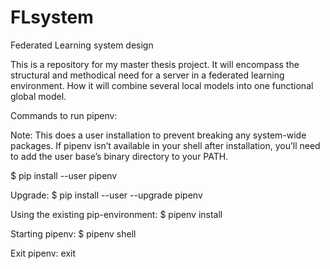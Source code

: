 # FLsystem

Federated Learning system design

This is a repository for my master thesis project. It will encompass the structural and methodical need for a server in a federated learning environment. How it will combine several local models into one functional global model.

Commands to run pipenv:

Note:
This does a user installation to prevent breaking any system-wide packages. If pipenv isn’t available in your shell after installation, you’ll need to add the user base’s binary directory to your PATH.

\$ pip install --user pipenv

Upgrade:
\$ pip install --user --upgrade pipenv

Using the existing pip-environment:
\$ pipenv install

Starting pipenv:
\$ pipenv shell

Exit pipenv:
exit
